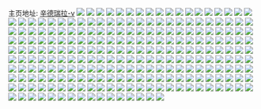 主页地址: [辛德瑞拉-v](https://weibo.com/u/3908059933) 
![](https://wx4.sinaimg.cn/mw2000/e8f0431dly1gnhkxwkoegj20tu0tutxl.jpg) 
![](https://wx4.sinaimg.cn/mw2000/e8f0431dly1gnhkxxed2hj22c02c07wh.jpg) 
![](https://wx4.sinaimg.cn/mw2000/e8f0431dly1gmwml4s6puj20b507iq3p.jpg) 
![](https://wx4.sinaimg.cn/mw2000/e8f0431dly1gmrtd0e7taj20u0140qdf.jpg) 
![](https://wx4.sinaimg.cn/mw2000/e8f0431dly1gmrtdvv596j20tu0tutf8.jpg) 
![](https://wx4.sinaimg.cn/mw2000/e8f0431dly1gmru23tnpkj20tu0tudnv.jpg) 
![](https://wx4.sinaimg.cn/mw2000/e8f0431dly1gmmido6oi9j20wi1yc4qq.jpg) 
![](https://wx4.sinaimg.cn/mw2000/e8f0431dly1gm8nariynxj215s0vch5a.jpg) 
![](https://wx4.sinaimg.cn/mw2000/e8f0431dly1gm8nawt2bnj20vc15sww9.jpg) 
![](https://wx4.sinaimg.cn/mw2000/e8f0431dly1gm8naywvfjj213z0u0whp.jpg) 
![](https://wx4.sinaimg.cn/mw2000/e8f0431dly1gm8nb02ypzj21400u0ju9.jpg) 
![](https://wx4.sinaimg.cn/mw2000/e8f0431dly1gm8nb1hx8aj20u01400wa.jpg) 
![](https://wx4.sinaimg.cn/mw2000/e8f0431dly1gm8nb2wxdnj20u014041g.jpg) 
![](https://wx4.sinaimg.cn/mw2000/e8f0431dly1gm8ncivrqoj22c0340x6q.jpg) 
![](https://wx4.sinaimg.cn/mw2000/e8f0431dly1gm8nb7vufij20rs1lw4dc.jpg) 
![](https://wx4.sinaimg.cn/mw2000/e8f0431dly1gm8nbuax9ij23402c0x6q.jpg) 
![](https://wx4.sinaimg.cn/mw2000/e8f0431dly1gm5yat1xblj20yo1a8dph.jpg) 
![](https://wx4.sinaimg.cn/mw2000/e8f0431dly1gm5yau6p8dj20yo1a8dp0.jpg) 
![](https://wx4.sinaimg.cn/mw2000/e8f0431dly1gm5yarp4kij20yo1a8k1u.jpg) 
![](https://wx4.sinaimg.cn/mw2000/e8f0431dly1gl7nhkb8q8j20880cywex.jpg) 
![](https://wx4.sinaimg.cn/mw2000/e8f0431dly1gkump572wgj21400u0gt0.jpg) 
![](https://wx4.sinaimg.cn/mw2000/e8f0431dly1gkump7oelyj20u0140qba.jpg) 
![](https://wx4.sinaimg.cn/mw2000/e8f0431dly1gkump6epedj20u00u0ae7.jpg) 
![](https://wx4.sinaimg.cn/mw2000/e8f0431dly1gks3gu19e7j20tu0tun33.jpg) 
![](https://wx4.sinaimg.cn/mw2000/e8f0431dly1gkf48nsyzqj21400u0k13.jpg) 
![](https://wx4.sinaimg.cn/mw2000/e8f0431dly1gkf49oh0ewj20tu0tu43z.jpg) 
![](https://wx4.sinaimg.cn/mw2000/e8f0431dly1gkf4b7jyizj20tu0tuq75.jpg) 
![](https://wx4.sinaimg.cn/mw2000/e8f0431dly1gjujp5atobj20u0140e6b.jpg) 
![](https://wx4.sinaimg.cn/mw2000/e8f0431dly1gjujp5znuaj21400u045q.jpg) 
![](https://wx4.sinaimg.cn/mw2000/e8f0431dly1gjujp3wbmlj21400u0n22.jpg) 
![](https://wx4.sinaimg.cn/mw2000/e8f0431dly1gjujp6dwpvj21400u00wl.jpg) 
![](https://wx4.sinaimg.cn/mw2000/e8f0431dly1gjujp6w1kzj21400u0ai7.jpg) 
![](https://wx4.sinaimg.cn/mw2000/e8f0431dly1gjujp7f8mmj21400u0gw5.jpg) 
![](https://wx4.sinaimg.cn/mw2000/e8f0431dly1gjujp80aeqj20u01hcgz6.jpg) 
![](https://wx4.sinaimg.cn/mw2000/e8f0431dly1gjftxoctrdj20u00u0gvn.jpg) 
![](https://wx4.sinaimg.cn/mw2000/e8f0431dly1gjasrmp6zxj213u0tun8s.jpg) 
![](https://wx4.sinaimg.cn/mw2000/e8f0431dly1gj0sgne0udj20tu0tudoq.jpg) 
![](https://wx4.sinaimg.cn/mw2000/e8f0431dly1gidv1zrn2dj20u0140e81.jpg) 
![](https://wx4.sinaimg.cn/mw2000/e8f0431dly1gidvasy082j21qu1r07la.jpg) 
![](https://wx4.sinaimg.cn/mw2000/e8f0431dly1gidvf8o2bqj20tu0tu1e4.jpg) 
![](https://wx4.sinaimg.cn/mw2000/e8f0431dly1gidv1aduv1j22c02c0kjl.jpg) 
![](https://wx4.sinaimg.cn/mw2000/e8f0431dly1gidv5htmuwj213u0tu7wh.jpg) 
![](https://wx4.sinaimg.cn/mw2000/e8f0431dly1gidvfb1ah0j20u00u01kx.jpg) 
![](https://wx4.sinaimg.cn/mw2000/e8f0431dly1gidv5eyaorj20u0140e81.jpg) 
![](https://wx4.sinaimg.cn/mw2000/e8f0431dly1gidvg3lggaj20tu0tutph.jpg) 
![](https://wx4.sinaimg.cn/mw2000/e8f0431dly1gidv5k20vnj20tu0tunj6.jpg) 
![](https://wx4.sinaimg.cn/mw2000/e8f0431dly1gi9septip9j20xa0ctn0r.jpg) 
![](https://wx4.sinaimg.cn/mw2000/e8f0431dly1ghzkz780koj21400u0aob.jpg) 
![](https://wx4.sinaimg.cn/mw2000/e8f0431dly1ghzkz8ajtnj21400u046e.jpg) 
![](https://wx4.sinaimg.cn/mw2000/e8f0431dly1ghzkz9u76vj21400u07au.jpg) 
![](https://wx4.sinaimg.cn/mw2000/e8f0431dly1ghswx1zqwaj20tu0tu7u6.jpg) 
![](https://wx4.sinaimg.cn/mw2000/e8f0431dly1ghil2v9hrsj22c0340e82.jpg) 
![](https://wx4.sinaimg.cn/mw2000/e8f0431dly1gh5vnq1zwrj20yi1a0tkn.jpg) 
![](https://wx4.sinaimg.cn/mw2000/e8f0431dly1gh5vnqh4r0j20yo1a8qig.jpg) 
![](https://wx4.sinaimg.cn/mw2000/e8f0431dly1gh5vnr1kjwj21o01e94qp.jpg) 
![](https://wx4.sinaimg.cn/mw2000/e8f0431dly1gh5vnrtgzpj22c02c0qv5.jpg) 
![](https://wx4.sinaimg.cn/mw2000/e8f0431dly1gh5vnou1ytj22c02c0u0x.jpg) 
![](https://wx4.sinaimg.cn/mw2000/e8f0431dly1gh5vnterjhj22c02c0npd.jpg) 
![](https://wx4.sinaimg.cn/mw2000/e8f0431dly1gi9yujl74jj20yo1a8x02.jpg) 
![](https://wx4.sinaimg.cn/mw2000/e8f0431dly1gi9yujv1ltj20yo1a8qiu.jpg) 
![](https://wx4.sinaimg.cn/mw2000/e8f0431dly1gi9yulhf71j22c03404qr.jpg) 
![](https://wx4.sinaimg.cn/mw2000/e8f0431dly1gga53a0hmlj20j60gfjsg.jpg) 
![](https://wx4.sinaimg.cn/mw2000/e8f0431dly1gg3ueu5k5ej20k00jzwfn.jpg) 
![](https://wx4.sinaimg.cn/mw2000/e8f0431dly1gg3uetwg1uj20k00dt3zl.jpg) 
![](https://wx4.sinaimg.cn/mw2000/e8f0431dly1gfszpius8yj20e00e83yj.jpg) 
![](https://wx4.sinaimg.cn/mw2000/e8f0431dly1gfs7nsz6prj23402c0qv5.jpg) 
![](https://wx4.sinaimg.cn/mw2000/e8f0431dly1gfs7np5kuoj23402c07wi.jpg) 
![](https://wx4.sinaimg.cn/mw2000/e8f0431dly1gia0v5zpj6j22c02c0b2e.jpg) 
![](https://wx4.sinaimg.cn/mw2000/e8f0431dly1gfhrso0gfzj22c02c04qs.jpg) 
![](https://wx4.sinaimg.cn/mw2000/e8f0431dly1gfhrt2j73mj20u0140tfp.jpg) 
![](https://wx4.sinaimg.cn/mw2000/e8f0431dly1gfaee9afxyj20j40gc0tu.jpg) 
![](https://wx4.sinaimg.cn/mw2000/e8f0431dly1gf2ic9hhr3j20u00u014o.jpg) 
![](https://wx4.sinaimg.cn/mw2000/e8f0431dly1geukd5tcluj20u0140e81.jpg) 
![](https://wx4.sinaimg.cn/mw2000/e8f0431dly1geuk9me8qxj21o0280hdt.jpg) 
![](https://wx4.sinaimg.cn/mw2000/e8f0431dly1gi9z69subbj21o02807wi.jpg) 
![](https://wx4.sinaimg.cn/mw2000/e8f0431dly1gi9z7r8ts6j21o0280b2a.jpg) 
![](https://wx4.sinaimg.cn/mw2000/e8f0431dly1getgqug1mvj21400u0783.jpg) 
![](https://wx4.sinaimg.cn/mw2000/e8f0431dly1getgroclabj22801o04qq.jpg) 
![](https://wx4.sinaimg.cn/mw2000/e8f0431dly1getgqyez21j213w0twq5c.jpg) 
![](https://wx4.sinaimg.cn/mw2000/e8f0431dly1getgqzcm8dj20zk0k0adw.jpg) 
![](https://wx4.sinaimg.cn/mw2000/e8f0431dly1getgrreamwj22c02c01cz.jpg) 
![](https://wx4.sinaimg.cn/mw2000/e8f0431dly1geth9xi74cj20u0140jxh.jpg) 
![](https://wx4.sinaimg.cn/mw2000/e8f0431dly1gdy7hwfh5ej20u00u0gwb.jpg) 
![](https://wx4.sinaimg.cn/mw2000/e8f0431dly1gdy7hxjepej20u00u0gvz.jpg) 
![](https://wx4.sinaimg.cn/mw2000/e8f0431dly1gdy7j9u8e5j20u00u0al4.jpg) 
![](https://wx4.sinaimg.cn/mw2000/e8f0431dly1gdy7hyjhc3j21o0280hdt.jpg) 
![](https://wx4.sinaimg.cn/mw2000/e8f0431dly1gdy7hzo3pej21o0280hdt.jpg) 
![](https://wx4.sinaimg.cn/mw2000/e8f0431dly1gdy7i02yxlj20u0140n2a.jpg) 
![](https://wx4.sinaimg.cn/mw2000/e8f0431dly1gdy7i0jve9j20u00u0wh0.jpg) 
![](https://wx4.sinaimg.cn/mw2000/e8f0431dly1gdy7i1e062j21kw16mkjl.jpg) 
![](https://wx4.sinaimg.cn/mw2000/e8f0431dly1gdy7isd7emj20u01407wh.jpg) 
![](https://wx4.sinaimg.cn/mw2000/e8f0431dly1gdy1gzv3itj20u00u0wkr.jpg) 
![](https://wx4.sinaimg.cn/mw2000/e8f0431dly1gdy1h08njlj20u00u042g.jpg) 
![](https://wx4.sinaimg.cn/mw2000/e8f0431dly1gdy1liidmlj22c0340npe.jpg) 
![](https://wx4.sinaimg.cn/mw2000/e8f0431dly1gdy1oaxx3zj20u0140wxw.jpg) 
![](https://wx4.sinaimg.cn/mw2000/e8f0431dly1gdy1ljo1pkj22c0340kjl.jpg) 
![](https://wx4.sinaimg.cn/mw2000/e8f0431dly1gdy1q814rwj20u013lwjd.jpg) 
![](https://wx4.sinaimg.cn/mw2000/e8f0431dly3gdrv4x4994j21kw1kwhdt.jpg) 
![](https://wx4.sinaimg.cn/mw2000/e8f0431dly1gdps5b5w3rj23282aou0x.jpg) 
![](https://wx4.sinaimg.cn/mw2000/e8f0431dly1gdps5cj05kj23282ao1ky.jpg) 
![](https://wx4.sinaimg.cn/mw2000/e8f0431dly1gdrdcq6zuxj23282aou0x.jpg) 
![](https://wx4.sinaimg.cn/mw2000/e8f0431dly1gdps57czsbj23402c0u0x.jpg) 
![](https://wx4.sinaimg.cn/mw2000/e8f0431dly1gdps5epzx5j22c02c0kjm.jpg) 
![](https://wx4.sinaimg.cn/mw2000/e8f0431dly1ge04ygtn6zj20gi0dswfn.jpg) 
![](https://wx4.sinaimg.cn/mw2000/e8f0431dly1gdmt1f65nej20tw0o27h1.jpg) 
![](https://wx4.sinaimg.cn/mw2000/e8f0431dly1gi9zzru1laj22c02c0npd.jpg) 
![](https://wx4.sinaimg.cn/mw2000/e8f0431dly1gi9zzqmiqej22c02c0kjl.jpg) 
![](https://wx4.sinaimg.cn/mw2000/e8f0431dly1gi9zzt7e2yj22c02c0kjl.jpg) 
![](https://wx4.sinaimg.cn/mw2000/e8f0431dly1gda3qt0457j20u01de0wr.jpg) 
![](https://wx4.sinaimg.cn/mw2000/e8f0431dly1gda3qgk4zhj20u00yeadj.jpg) 
![](https://wx4.sinaimg.cn/mw2000/e8f0431dly1gcy9n0774zj21o02804qq.jpg) 
![](https://wx4.sinaimg.cn/mw2000/e8f0431dly1gcy9n15ry8j21o0280x6p.jpg) 
![](https://wx4.sinaimg.cn/mw2000/e8f0431dly1gclh8iofiij20rs15ozvq.jpg) 
![](https://wx4.sinaimg.cn/mw2000/e8f0431dly1gclh8lbzdcj20rs15ok4u.jpg) 
![](https://wx4.sinaimg.cn/mw2000/e8f0431dly1gclh8k850dj20u013o4ey.jpg) 
![](https://wx4.sinaimg.cn/mw2000/e8f0431dly1gclh9gnpjzj20u0140gzt.jpg) 
![](https://wx4.sinaimg.cn/mw2000/e8f0431dly1gclh8vigfkj21400u0k7o.jpg) 
![](https://wx4.sinaimg.cn/mw2000/e8f0431dly1gclh91q23mj21400u0wlw.jpg) 
![](https://wx4.sinaimg.cn/mw2000/e8f0431dly1gcd9xkz3o7j20u00u0aed.jpg) 
![](https://wx4.sinaimg.cn/mw2000/e8f0431dly1gcd9xl8qhij20u00u0k0p.jpg) 
![](https://wx4.sinaimg.cn/mw2000/e8f0431dly1gi9zjk6cjlj20u00u00zf.jpg) 
![](https://wx4.sinaimg.cn/mw2000/e8f0431dly1gi9zjm1nvhj20u00u0n4o.jpg) 
![](https://wx4.sinaimg.cn/mw2000/e8f0431dly1gi9zjmdwi1j20u00u0tgt.jpg) 
![](https://wx4.sinaimg.cn/mw2000/e8f0431dly1gi9zjoao29j20u00u0jy9.jpg) 
![](https://wx4.sinaimg.cn/mw2000/e8f0431dly1gbzfv7tsckj20yi0zeagn.jpg) 
![](https://wx4.sinaimg.cn/mw2000/e8f0431dly1gbzfv7h3ifj208g08ydh0.jpg) 
![](https://wx4.sinaimg.cn/mw2000/e8f0431dly3gbp97bedanj20zk0zkk50.jpg) 
![](https://wx4.sinaimg.cn/mw2000/e8f0431dly3gbp97c2aawj20zk0zkwsr.jpg) 
![](https://wx4.sinaimg.cn/mw2000/e8f0431dly3gbp97bm0sbj20zk0zkwsd.jpg) 
![](https://wx4.sinaimg.cn/mw2000/e8f0431dly1gb8p9mo10hj22c02c0u0x.jpg) 
![](https://wx4.sinaimg.cn/mw2000/e8f0431dly1gb0ulj4bmcj21400u0dwm.jpg) 
![](https://wx4.sinaimg.cn/mw2000/e8f0431dly1gb0ul8uv4gj20u00u0n85.jpg) 
![](https://wx4.sinaimg.cn/mw2000/e8f0431dly1gb0ulmexr4j20u00u012k.jpg) 
![](https://wx4.sinaimg.cn/mw2000/e8f0431dly1gb0ulekxupj20u0140aq6.jpg) 
![](https://wx4.sinaimg.cn/mw2000/e8f0431dly1gb0ulf27lpj20u0140mzc.jpg) 
![](https://wx4.sinaimg.cn/mw2000/e8f0431dly1gb0uodk296j20u00t044t.jpg) 
![](https://wx4.sinaimg.cn/mw2000/e8f0431dly1gau1fyts97j23402c0hdt.jpg) 
![](https://wx4.sinaimg.cn/mw2000/e8f0431dly1gau1g303uoj23402c0qv5.jpg) 
![](https://wx4.sinaimg.cn/mw2000/e8f0431dly1gag9cyolynj20u01sxto6.jpg) 
![](https://wx4.sinaimg.cn/mw2000/e8f0431dly1g9wovliq7fj20om1hcafc.jpg) 
![](https://wx4.sinaimg.cn/mw2000/e8f0431dly1g9wovotbs8j20u01sy1ky.jpg) 
![](https://wx4.sinaimg.cn/mw2000/e8f0431dly1g9wowle70fj20u01syb2j.jpg) 
![](https://wx4.sinaimg.cn/mw2000/e8f0431dly1g9nfxx322vj20yi0rbdpl.jpg) 
![](https://wx4.sinaimg.cn/mw2000/e8f0431dly1g9m7pht9zaj20u01syhdy.jpg) 
![](https://wx4.sinaimg.cn/mw2000/e8f0431dly1g9g9d4xnoij21sx0u0tih.jpg) 
![](https://wx4.sinaimg.cn/mw2000/e8f0431dly1g94piiw18aj20u00u0n57.jpg) 
![](https://wx4.sinaimg.cn/mw2000/e8f0431dly1g91hgcdnbtj20u00u0gst.jpg) 
![](https://wx4.sinaimg.cn/mw2000/e8f0431dly1g8op6p49qpj20u0140wn0.jpg) 
![](https://wx4.sinaimg.cn/mw2000/e8f0431dly1g8op6r4envj20u014048h.jpg) 
![](https://wx4.sinaimg.cn/mw2000/e8f0431dly1g8op6sshj5j20u0140k2p.jpg) 
![](https://wx4.sinaimg.cn/mw2000/e8f0431dly1g8op7ygkyij21400u0q9b.jpg) 
![](https://wx4.sinaimg.cn/mw2000/e8f0431dly1g8op6ykoeij21400u0k0x.jpg) 
![](https://wx4.sinaimg.cn/mw2000/e8f0431dly1g8op70lx3mj21400u0tpe.jpg) 
![](https://wx4.sinaimg.cn/mw2000/e8f0431dly1g8op735rocj20u0140dt3.jpg) 
![](https://wx4.sinaimg.cn/mw2000/e8f0431dly1g8op81k0hgj21400u07pc.jpg) 
![](https://wx4.sinaimg.cn/mw2000/e8f0431dly1g8op84m3cnj21400u0axb.jpg) 
![](https://wx4.sinaimg.cn/mw2000/e8f0431dly1g8ha84sisnj21sy0u0x6u.jpg) 
![](https://wx4.sinaimg.cn/mw2000/e8f0431dly1g8ha7wtwduj21sy0u0hdy.jpg) 
![](https://wx4.sinaimg.cn/mw2000/e8f0431dly1g8gqrqctm1j21sy0u0x6t.jpg) 
![](https://wx4.sinaimg.cn/mw2000/e8f0431dly1g8ha88036mj20u00u0tcc.jpg) 
![](https://wx4.sinaimg.cn/mw2000/e8f0431dly1g8d2q5xkb6j20u0140dt8.jpg) 
![](https://wx4.sinaimg.cn/mw2000/e8f0431dly1g8d2qehvg2j20u0140q75.jpg) 
![](https://wx4.sinaimg.cn/mw2000/e8f0431dly1g8d2q0nbv6j20u0140gs2.jpg) 
![](https://wx4.sinaimg.cn/mw2000/e8f0431dly1g8d2wln3ozj20u0140447.jpg) 
![](https://wx4.sinaimg.cn/mw2000/e8f0431dly1g8d2wnutv3j20u00u0ae4.jpg) 
![](https://wx4.sinaimg.cn/mw2000/e8f0431dly1g8d2q38n9zj20u0140gz5.jpg) 
![](https://wx4.sinaimg.cn/mw2000/e8f0431dly1g7zvwiq96fj20u01sxtk5.jpg) 
![](https://wx4.sinaimg.cn/mw2000/e8f0431dly1g7zvwjdiqjj20u01sx4bl.jpg) 
![](https://wx4.sinaimg.cn/mw2000/e8f0431dly1g7npu9j0drj21400u0jx2.jpg) 
![](https://wx4.sinaimg.cn/mw2000/e8f0431dly1g7nkw6gao1j20u0140tgo.jpg) 
![](https://wx4.sinaimg.cn/mw2000/e8f0431dly1g7nkuxgl7kj20u0140tin.jpg) 
![](https://wx4.sinaimg.cn/mw2000/e8f0431dly1gcj9bzucvmj20rs1qiaux.jpg) 
![](https://wx4.sinaimg.cn/mw2000/e8f0431dly1g7nq6r8z8ej20rs15o4m7.jpg) 
![](https://wx4.sinaimg.cn/mw2000/e8f0431dly1g7nq6rurxmj20u00u012c.jpg) 
![](https://wx4.sinaimg.cn/mw2000/e8f0431dly1g7m0wc8awxj20rs40p1ky.jpg) 
![](https://wx4.sinaimg.cn/mw2000/e8f0431dly1g7m0s6l3fnj21400u04fy.jpg) 
![](https://wx4.sinaimg.cn/mw2000/e8f0431dly1g7m0ql6zcsj21400u04f8.jpg) 
![](https://wx4.sinaimg.cn/mw2000/e8f0431dly1g7m0w9j69kj21400u0asd.jpg) 
![](https://wx4.sinaimg.cn/mw2000/e8f0431dly1g7m0q176gnj20rs15oqkk.jpg) 
![](https://wx4.sinaimg.cn/mw2000/e8f0431dly1g7m0q5ihsfj21400u0aks.jpg) 
![](https://wx4.sinaimg.cn/mw2000/e8f0431dly1g7m0u49wrdj20u00u8tpd.jpg) 
![](https://wx4.sinaimg.cn/mw2000/e8f0431dly1g7m0q3o35jj20u0140qaq.jpg) 
![](https://wx4.sinaimg.cn/mw2000/e8f0431dly1g7m0q46qhpj20u0140n6l.jpg) 
![](https://wx4.sinaimg.cn/mw2000/e8f0431dly1g7ioxm7kp4j20rs1azzqf.jpg) 
![](https://wx4.sinaimg.cn/mw2000/e8f0431dly1g7ioowyd77j21400u0gq3.jpg) 
![](https://wx4.sinaimg.cn/mw2000/e8f0431dly1g7iowfhurwj20u00u0gqs.jpg) 
![](https://wx4.sinaimg.cn/mw2000/e8f0431dly1g7iouo3vvoj21400u046c.jpg) 
![](https://wx4.sinaimg.cn/mw2000/e8f0431dly1g7iounbo06j21400u07b8.jpg) 
![](https://wx4.sinaimg.cn/mw2000/e8f0431dly1g7hayiw2qqj20c80bqdg6.jpg) 
![](https://wx4.sinaimg.cn/mw2000/e8f0431dly1g7hayj8jusj20j20j2jt5.jpg) 
![](https://wx4.sinaimg.cn/mw2000/e8f0431dly1g7hayim6x0j20rs1eqtbn.jpg) 
![](https://wx4.sinaimg.cn/mw2000/e8f0431dly1g7haykpoeej20n80f80u3.jpg) 
![](https://wx4.sinaimg.cn/mw2000/e8f0431dly1g7haylvmg7j20u00u00x0.jpg) 
![](https://wx4.sinaimg.cn/mw2000/e8f0431dly1g7hazu7strj20u20u0tb8.jpg) 
![](https://wx4.sinaimg.cn/mw2000/e8f0431dly1g7ff678i84j21400u0akt.jpg) 
![](https://wx4.sinaimg.cn/mw2000/e8f0431dly1g7e0vfyhjij21kk0u0n46.jpg) 
![](https://wx4.sinaimg.cn/mw2000/e8f0431dly1g7e0vfg10fj20u00u010e.jpg) 
![](https://wx4.sinaimg.cn/mw2000/e8f0431dly1g7e0vhn9sgj20u013zwmk.jpg) 
![](https://wx4.sinaimg.cn/mw2000/e8f0431dly1g7e0vi2m9sj20u01400zt.jpg) 
![](https://wx4.sinaimg.cn/mw2000/e8f0431dly1g79tvnglp6j20rs15ogwj.jpg) 
![](https://wx4.sinaimg.cn/mw2000/e8f0431dly1gdyi15nibxj20u014bthu.jpg) 
![](https://wx4.sinaimg.cn/mw2000/e8f0431dly1g79u32ymp7j21400u0n4g.jpg) 
![](https://wx4.sinaimg.cn/mw2000/e8f0431dly1g78o8tzt3wj20u00u0k30.jpg) 
![](https://wx4.sinaimg.cn/mw2000/e8f0431dly1g78o8rai7zj20u00u07el.jpg) 
![](https://wx4.sinaimg.cn/mw2000/e8f0431dly1g78on19fn0j20u0140wmd.jpg) 
![](https://wx4.sinaimg.cn/mw2000/e8f0431dly1g7dvarudlqj20u014045n.jpg) 
![](https://wx4.sinaimg.cn/mw2000/e8f0431dly1g75opbsjegj20u00u07aj.jpg) 
![](https://wx4.sinaimg.cn/mw2000/e8f0431dly1g6mi6wxfppj21400u012n.jpg) 
![](https://wx4.sinaimg.cn/mw2000/e8f0431dly1g6mi6w3lrxj21400u0thk.jpg) 
![](https://wx4.sinaimg.cn/mw2000/e8f0431dly1g6iu9d5e5oj20u0140amr.jpg) 
![](https://wx4.sinaimg.cn/mw2000/e8f0431dly1g6iual6xwhj21400u049t.jpg) 
![](https://wx4.sinaimg.cn/mw2000/e8f0431dly1gcj98ny6baj20u00u0n6x.jpg) 
![](https://wx4.sinaimg.cn/mw2000/e8f0431dly1g5vsdxi5eaj21400u0nnj.jpg) 
![](https://wx4.sinaimg.cn/mw2000/e8f0431dly1g5vs9rpo6mj22c02c01ky.jpg) 
![](https://wx4.sinaimg.cn/mw2000/e8f0431dly1g5giu87hpvj20u01407e5.jpg) 
![](https://wx4.sinaimg.cn/mw2000/e8f0431dly1g5hxqo5y5cj20rs3sue82.jpg) 
![](https://wx4.sinaimg.cn/mw2000/e8f0431dly1g5hp09vnh4j20rs15o7n2.jpg) 
![](https://wx4.sinaimg.cn/mw2000/e8f0431dly1g5hozy57qhj20rs15odqu.jpg) 
![](https://wx4.sinaimg.cn/mw2000/e8f0431dly1g5hp01d6acj20rs2bc4qp.jpg) 
![](https://wx4.sinaimg.cn/mw2000/e8f0431dly1g5hp1nllyyj20rs1lwang.jpg) 
![](https://wx4.sinaimg.cn/mw2000/e8f0431dly1g5hp07qd88j20rs46hhdu.jpg) 
![](https://wx4.sinaimg.cn/mw2000/e8f0431dly1g5gitr6x1zj20rs4fqqv5.jpg) 
![](https://wx4.sinaimg.cn/mw2000/e8f0431dly1g5d7x5tk2rj20rs15owrq.jpg) 
![](https://wx4.sinaimg.cn/mw2000/e8f0431dly1g5d7w1ukywj20rs15otvl.jpg) 
![](https://wx4.sinaimg.cn/mw2000/e8f0431dly1g5d7w3tb6aj20rs2iab29.jpg) 
![](https://wx4.sinaimg.cn/mw2000/e8f0431dly1g5hxuvif4dj20rs3nzqv5.jpg) 
![](https://wx4.sinaimg.cn/mw2000/e8f0431dly1g5d7w0mq48j20rs1qikit.jpg) 
![](https://wx4.sinaimg.cn/mw2000/e8f0431dly1g5d7vtn5slj20rs2bc7wh.jpg) 
![](https://wx4.sinaimg.cn/mw2000/e8f0431dly1g5d7vz6j8hj20rs4ybe82.jpg) 
![](https://wx4.sinaimg.cn/mw2000/e8f0431dly1g5d7vw0gbkj20rs4fqb29.jpg) 
![](https://wx4.sinaimg.cn/mw2000/e8f0431dly1gcj8ula7wgj20u00u0gsc.jpg) 
![](https://wx4.sinaimg.cn/mw2000/e8f0431dly1g676bu5qd9j20rs2231kx.jpg) 
![](https://wx4.sinaimg.cn/mw2000/e8f0431dly1g676burfazj23402c01kx.jpg) 
![](https://wx4.sinaimg.cn/mw2000/e8f0431dly1g676bx9c91j20yi22oe82.jpg) 
